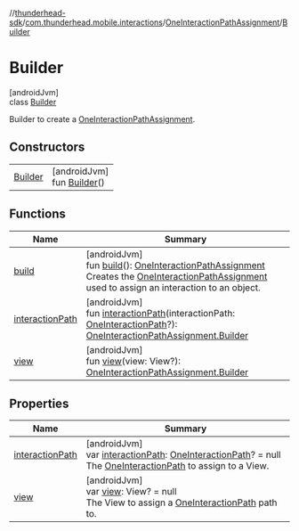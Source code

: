 //[thunderhead-sdk](../../../../index.md)/[com.thunderhead.mobile.interactions](../../index.md)/[OneInteractionPathAssignment](../index.md)/[Builder](index.md)

# Builder

[androidJvm]\
class [Builder](index.md)

Builder to create a [OneInteractionPathAssignment](../index.md).

## Constructors

| | |
|---|---|
| [Builder](-builder.md) | [androidJvm]<br>fun [Builder](-builder.md)() |

## Functions

| Name | Summary |
|---|---|
| [build](build.md) | [androidJvm]<br>fun [build](build.md)(): [OneInteractionPathAssignment](../index.md)<br>Creates the [OneInteractionPathAssignment](../index.md) used to assign an interaction to an object. |
| [interactionPath](interaction-path.md) | [androidJvm]<br>fun [interactionPath](interaction-path.md)(interactionPath: [OneInteractionPath](../../-one-interaction-path/index.md)?): [OneInteractionPathAssignment.Builder](index.md) |
| [view](view.md) | [androidJvm]<br>fun [view](view.md)(view: View?): [OneInteractionPathAssignment.Builder](index.md) |

## Properties

| Name | Summary |
|---|---|
| [interactionPath](interaction-path.md) | [androidJvm]<br>var [interactionPath](interaction-path.md): [OneInteractionPath](../../-one-interaction-path/index.md)? = null<br>The [OneInteractionPath](../../-one-interaction-path/index.md) to assign to a View. |
| [view](view.md) | [androidJvm]<br>var [view](view.md): View? = null<br>The View to assign a [OneInteractionPath](../../-one-interaction-path/index.md) path to. |

